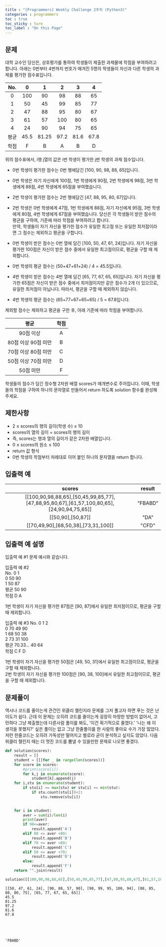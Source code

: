 ```yaml
---
title : "[Programmers] Weekly Challenge 2주차 (Python3)"
categories : programmers
toc : true
toc_sticky : ture
toc_label : "On this Page"
---
```

## 문제 
대학 교수인 당신은, 상호평가를 통하여 학생들이 제출한 과제물에 학점을 부여하려고 합니다. 아래는 0번부터 4번까지 번호가 매겨진 5명의 학생들이 자신과 다른 학생의 과제를 평가한 점수표입니다.

|No.	|0	|1	|2	|3	|4|
|:---:|:---:|:---:|:---:|:---:|:---:|
|0	|100	|90	|98	|88|	65|    
|1	|50|	45|	99|	85|	77|    
|2	|47	|88	|95	|80	|67|   
|3	|61|	57|	100|	80|	65|    
|4|	24|	90|	94|	75|	65|     
|평균|	45.5|	81.25|	97.2|	81.6|	67.8|
|학점	|F	|B	|A	|B	|D|

위의 점수표에서, i행 j열의 값은 i번 학생이 평가한 j번 학생의 과제 점수입니다.

* 0번 학생이 평가한 점수는 0번 행에담긴 [100, 90, 98, 88, 65]입니다.
 * 0번 학생은 자기 자신에게 100점, 1번 학생에게 90점, 2번 학생에게 98점, 3번 학생에게 88점, 4번 학생에게 65점을 부여했습니다.
* 2번 학생이 평가한 점수는 2번 행에담긴 [47, 88, 95, 80, 67]입니다.
 * 2번 학생은 0번 학생에게 47점, 1번 학생에게 88점, 자기 자신에게 95점, 3번 학생에게 80점, 4번 학생에게 67점을 부여했습니다.
당신은 각 학생들이 받은 점수의 평균을 구하여, 기준에 따라 학점을 부여하려고 합니다.   
만약, 학생들이 자기 자신을 평가한 점수가 유일한 최고점 또는 유일한 최저점이라면 그 점수는 제외하고 평균을 구합니다.

* 0번 학생이 받은 점수는 0번 열에 담긴 [100, 50, 47, 61, 24]입니다. 자기 자신을 평가한 100점은 자신이 받은 점수 중에서 유일한 최고점이므로, 평균을 구할 때 제외합니다.
 * 0번 학생의 평균 점수는 (50+47+61+24) / 4 = 45.5입니다.
* 4번 학생이 받은 점수는 4번 열에 담긴 [65, 77, 67, 65, 65]입니다. 자기 자신을 평가한 65점은 자신이 받은 점수 중에서 최저점이지만 같은 점수가 2개 더 있으므로, 유일한 최저점이 아닙니다. 따라서, 평균을 구할 때 제외하지 않습니다.
 * 4번 학생의 평균 점수는 (65+77+67+65+65) / 5 = 67.8입니다.

제외할 점수는 제외하고 평균을 구한 후, 아래 기준에 따라 학점을 부여합니다.

|평균|	학점|
|:---:|:---:|
|90점 이상|	A|
|80점 이상 90점 미만|	B|
|70점 이상 80점 미만|	C|
|50점 이상 70점 미만|	D|
|50점 미만|	F|

학생들의 점수가 담긴 정수형 2차원 배열 scores가 매개변수로 주어집니다. 이때, 학생들의 학점을 구하여 하나의 문자열로 만들어서 return 하도록 solution 함수를 완성해주세요.

## 제한사항
* 2 ≤ scores의 행의 길이(학생 수) ≤ 10
* scores의 열의 길이 = scores의 행의 길이
 * 즉, scores는 행과 열의 길이가 같은 2차원 배열입니다.
* 0 ≤ scores의 원소 ≤ 100
* return 값 형식
 * 0번 학생의 학점부터 차례대로 이어 붙인 하나의 문자열을 return 합니다.

## 입출력 예
|scores|	result|
|:---:|:---:|
|[[100,90,98,88,65],[50,45,99,85,77],[47,88,95,80,67],[61,57,100,80,65],[24,90,94,75,65]]|	"FBABD"|
|[[50,90],[50,87]]|	"DA"|
|[[70,49,90],[68,50,38],[73,31,100]]|	"CFD"|

## 입출력 예 설명
입출력 예 #1
문제 예시와 같습니다.

입출력 예 #2   
No.	0	1   
0	50	90   
1	50	87   
평균	50	90   
학점	D	A   

1번 학생이 자기 자신을 평가한 87점은 [90, 87]에서 유일한 최저점이므로, 평균을 구할 때 제외합니다.

입출력 예 #3
No.	0	1	2   
0	70	49	90   
1	68	50	38   
2	73	31	100   
평균	70.33…	40	64   
학점	C	F	D    

1번 학생이 자기 자신을 평가한 50점은 [49, 50, 31]에서 유일한 최고점이므로, 평균을 구할 때 제외합니다.    
2번 학생이 자기 자신을 평가한 100점은 [90, 38, 100]에서 유일한 최고점이므로, 평균을 구할 때 제외합니다.    

## 문제풀이 
역시나 코드를 줄이는게 관건인 위클리 챌린지라 문제를 그저 풀고자 하면 푸는 것은 난이도가 쉽다. 근데 이 문제는 오히려 코드를 줄이는게 굉장히 마땅한 방법이 없어서, 고민하다 그냥 제출했는데 다른사람 풀이를 봐도, '이건 획기적으로 줄였다.' '나는 왜 이 생각을 못했지?' 싶은 풀이는 없고 그냥 한줄풀이를 한 사람의 좋아요 수가 가장 많았다. 저런 한줄코드는 오히려 가독성만 떨어지고 별로라 굳이 분석하고 싶지도 않았다. 다음 위클리 챌린지 때는 더 멋진 코드를 뽐낼 수 있을만한 문제로 나오면 좋겠다.


```python
def solution(scores):
    result = []
    student = [[]for _ in range(len(scores))]
    for score in scores:
        #print(score[i])
        for k,j in enumerate(score):
            student[k].append(j)
    for i,stu in enumerate(student):
        if stu[i] == max(stu) or stu[i] == min(stu):
            if stu.count(stu[i])<2:
                stu.remove(stu[i])
            

    for i in student:
        aver = sum(i)/len(i)
        print(aver)
        if 90<=aver:
            result.append('A')
        elif 80 <= aver <90:
            result.append('B')
        elif 70 <= aver <80:
            result.append('C')    
        elif 50 <= aver <70:
            result.append('D')
        else:
            result.append('F')
    return "".join(result)
```


```python
solution([[100,90,98,88,65],[50,45,99,85,77],[47,88,95,80,67],[61,57,100,80,65],[24,90,94,75,65]])
```

    [[50, 47, 61, 24], [90, 88, 57, 90], [98, 99, 95, 100, 94], [88, 85, 80, 80, 75], [65, 77, 67, 65, 65]]
    45.5
    81.25
    97.2
    81.6
    67.8





    'FBABD'


